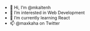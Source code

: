 - 👋 Hi, I’m @mkaltenh
- 👀 I’m interested in Web Development
- 🌱 I’m currently learning React
- 📫 @maxkaha on Twitter
